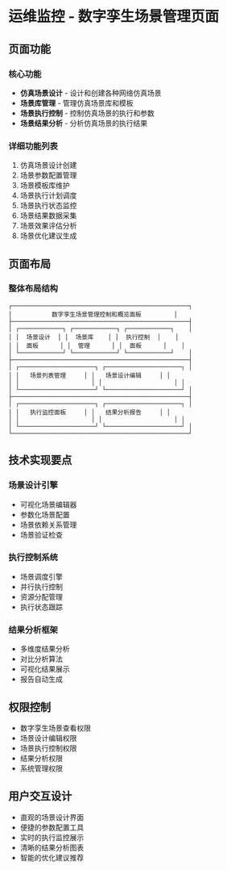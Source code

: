 # 运维监控 - 数字孪生场景管理页面

## 页面功能

### 核心功能
- **仿真场景设计** - 设计和创建各种网络仿真场景
- **场景库管理** - 管理仿真场景库和模板
- **场景执行控制** - 控制仿真场景的执行和参数
- **场景结果分析** - 分析仿真场景的执行结果

### 详细功能列表
1. 仿真场景设计创建
2. 场景参数配置管理
3. 场景模板库维护
4. 场景执行计划调度
5. 场景执行状态监控
6. 场景结果数据采集
7. 场景效果评估分析
8. 场景优化建议生成

## 页面布局

### 整体布局结构
```
┌─────────────────────────────────────────────────┐
│           数字孪生场景管理控制和概览面板         │
├─────────────────────────────────────────────────┤
│ ┌────────────┐ ┌────────────┐ ┌────────────┐    │
│ │  场景设计  │ │  场景库    │ │  执行控制  │    │
│ │  面板      │ │  管理      │ │  面板      │    │
│ └────────────┘ └────────────┘ └────────────┘    │
├─────────────────────────────────────────────────┤
│ ┌─────────────────────┐ ┌─────────────────────┐ │
│ │   场景列表管理     │ │   场景设计编辑     │ │
│ │                    │ │                    │ │
│ └─────────────────────┘ └─────────────────────┘ │
├─────────────────────────────────────────────────┤
│ ┌─────────────────────┐ ┌─────────────────────┐ │
│ │   执行监控面板     │ │   结果分析报告     │ │
│ │                    │ │                    │ │
│ └─────────────────────┘ └─────────────────────┘ │
└─────────────────────────────────────────────────┘
```

## 技术实现要点

### 场景设计引擎
- 可视化场景编辑器
- 参数化场景配置
- 场景依赖关系管理
- 场景验证检查

### 执行控制系统
- 场景调度引擎
- 并行执行控制
- 资源分配管理
- 执行状态跟踪

### 结果分析框架
- 多维度结果分析
- 对比分析算法
- 可视化结果展示
- 报告自动生成

## 权限控制
- 数字孪生场景查看权限
- 场景设计编辑权限
- 场景执行控制权限
- 结果分析权限
- 系统管理权限

## 用户交互设计
- 直观的场景设计界面
- 便捷的参数配置工具
- 实时的执行监控展示
- 清晰的结果分析图表
- 智能的优化建议推荐